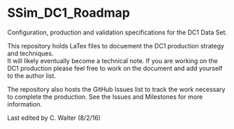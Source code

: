 # SSim_DC1_Roadmap
Configuration, production and validation specifications for the DC1 Data Set.

This repository holds LaTex files to docuement the DC1 production strategy and techniques.  
It will likely eventually become a technical note.  If you are working on the DC1 production 
please feel free to work on the document and add yourself to the author list.  

The repository also hosts the GitHub Issues list to track the work necessary to complete the production.
See the Issues and Milestones for more information.

Last edited by C. Walter (8/2/16)
